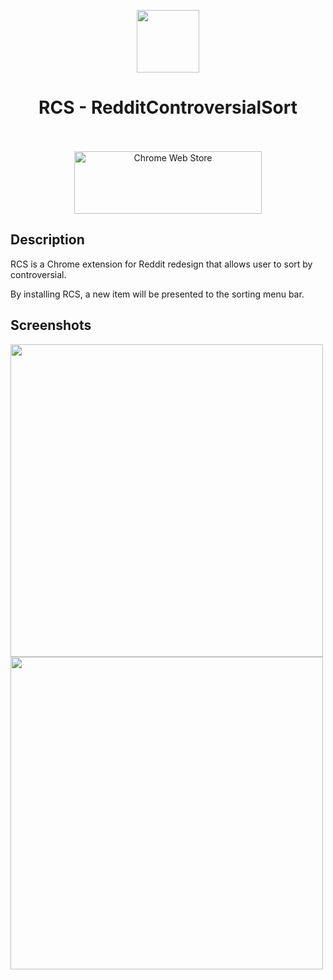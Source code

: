 <p align="center"><img src="https://lh3.googleusercontent.com/5NHLCryWlTjyLsbXQhr2wCiUuZeJWc5xpNA61_0P9SNMNM6srn6-VLKzuGIrWicDkJ3NhZ20=w128-h128-e365-rj-sc0x00ffffff" width="100" height="100"></p>
<h1 align="center">RCS - RedditControversialSort</h1>

<p align="center">
  </br></br>
  <a href="https://chrome.google.com/webstore/detail/rcs-reddit-controversial/mmpljpddoeiaeikoeaakhgmhhddaiabb">
    <img src="https://labs.ingka.dev/images/ChromeStore.png" alt="Chrome Web Store" width="300" height="100"></a>
</p>


## Description

RCS is a Chrome extension for Reddit redesign that allows user to sort by controversial.

By installing RCS, a new item will be presented to the sorting menu bar.

## Screenshots

<p>
  <img width="500" src="https://i.imgur.com/wTD9QGz.png">
  <img width="500" src="https://i.imgur.com/tuCHM5k.png">
</p>


